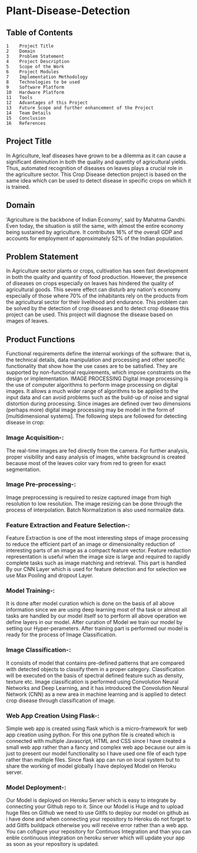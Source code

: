 # Plant-Disease-Detection
## Table of Contents

    1    Project Title    
    2    Domain    
    3    Problem Statement    
    4    Project Description    
    5    Scope of the Work    
    6    Project Modules    
    7    Implementation Methodology    
    8    Technologies to be used    
    9    Software Platform    
    10   Hardware Platform    
    11   Tools    
    12   Advantages of this Project    
    13   Future Scope and further enhancement of the Project    
    14   Team Details    
    15   Conclusion    
    16   References    
    
 ## Project Title
In Agriculture, leaf diseases have grown to be a dilemma as it can cause a significant diminution in both the quality and quantity of agricultural yields. Thus, automated recognition of diseases on leaves plays a crucial role in the agriculture sector. This Crop Disease detection project is based on the same idea which can be used to detect disease in specific crops on which it is trained.

## Domain
‘Agriculture is the backbone of Indian Economy’, said by Mahatma Gandhi. Even today, the situation is still the same, with almost the entire economy being sustained by agriculture. It contributes 16% of the overall GDP and accounts for employment of approximately 52% of the Indian population. 

## Problem Statement
In Agriculture sector plants or crops, cultivation has seen fast development in both the quality and quantity of food production. However, the presence of diseases on crops especially on leaves has hindered the quality of agricultural goods. This severe effect can disturb any nation's economy especially of those where 70% of the inhabitants rely on the products from the agricultural sector for their livelihood and endurance. This problem can be solved by the detection of crop diseases and to detect crop disease this project can be used. This project will diagnose the disease based on images of leaves.

## Product Functions
Functional requirements define the internal workings of the software: that is, the technical details, data manipulation and processing and other specific functionality that show how the use cases are to be satisfied. They are supported by non-functional requirements, which impose constraints on the design or implementation.
IMAGE PROCESSING Digital image processing is the use of computer algorithms to perform image processing on digital images. It allows a much wider range of algorithms to be applied to the input data and can avoid problems such as the build-up of noise and signal distortion during processing. Since images are defined over two dimensions (perhaps more) digital image processing may be model in the form of [multidimensional systems].
The following steps are followed for detecting disease in crop:

### Image Acquisition-: 
The real-time images are fed directly from the camera. For further analysis, proper visibility and easy analysis of images, white background is created because most of the leaves color vary from red to green for exact segmentation.

### Image Pre-processing-: 
Image preprocessing is required to resize captured image from high resolution to low resolution. The image resizing can be done through the process of interpolation. 
Batch Normalization is also used normalize data.

### Feature Extraction and Feature Selection-: 
Feature Extraction is one of the most interesting steps of image processing to reduce the efficient part of an image or dimensionality reduction of interesting parts of an image as a compact feature vector. Feature reduction representation is useful when the image size is large and required to rapidly complete tasks such as image matching and retrieval. This part is handled By our CNN Layer which is used for feature detection and for selection we use Max Pooling and dropout Layer.

### Model Training-:
It is done after model curation which is done on the basis of all above information since we are using deep learning most of tha task or almost all tasks are handled by our model itself so to perform all above operation we define layers in our model. After curation of Model we train our model by setting our Hyper-perameters. After training part is performed our model is ready for the process of Image Classification.

### Image Classification-: 
It consists of model that contains pre-defined patterns that are compared with detected objects to classify them in a proper category. Classification will be executed on the basis of spectral defined feature such as density, texture etc. Image classification is performed using Convolution Neural Networks and Deep Learning, and it has introduced the Convolution Neural Network (CNN) as a new area in machine learning and is applied to detect crop disease through classification of image.

### Web App Creation Using Flask-:
Simple web app is created using flask which is a micro-framework for web app creation using python. For this one python file is created which is connected with multiple Javascript, HTML and CSS since I have created a small web app rather than a fancy and complex web app because our aim is just to present our model functionality so I have used one file of each type rather than multiple files. Since flask app can run on local system but to share the working of model globally I have deployed Model on Heroku server.

### Model Deployment-:

Our Model is deployed on Heroku Server which is easy to integrate by connecting your Github repo to it. Since our Model is Huge and to upload huge files on Github we need to use Gitlfs to deploy our model on github as i have done and when connecting your repository to Heroku do not forget to add Gitlfs buildpack otherwise you will receive error rather than a web app. You can cofigure your repository for Continuos Integration and than you can enble continuous integration on heroku server which will update your app as soon as your repository is updated.







